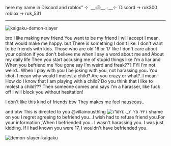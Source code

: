 here my name in Discord and roblox"
⊹ ࣪ ﹏𓊝﹏𓂁﹏⊹ ࣪
Discord → ruk300
roblox  → ruk_531
_______________________________
![kaigaku-demon-slayer](https://github.com/user-attachments/assets/8888a6ec-14eb-4167-9c0e-b8169fdc89d7)

bro i like making new friend.You want to be my friend I will accept 
I mean, that would make me happy. but There is something I don't like. I don't want to be friends with kids. Those who are old 16 or 17 like 
I don't care about your opinion if you don't believe me when I say a word about  me and About my daily life Then you start accusing me of stupid things like I'm a liar and When you befriend me You gone say I'm weird and freak???.FYI I'm not weird.، When I play with you I  be joking with you, not harassing you، You idiot، I mean why would I molest a child? Are you crazy or what?..I mean How do I know that I am playing with a child? Do you think that I like to molest a child??? Then someone comes and says I'm a harasser, like fuck off I will block you without hesitation! 

I don't like this kind of friends btw They makes me feel nauseous..   

and btw This is directed to you @villainousthlng
![٢٠٢٥٠٣٢١_١٦٥٢٤٠](https://github.com/user-attachments/assets/c5852fa1-c878-47a8-8ad7-c6ae53b9bbdb)
shame on you
I regret agreeing to befriend you...I wish had to refuse friend you.For your information ,When I befriended you.. I wasn't harassing you. I was just kidding. If I had known you were 17, I wouldn't have befriended you.

![demon-slayer-kaigaku](https://github.com/user-attachments/assets/5670ef6b-999c-4cdc-b0e3-ca96c4bae6a4)
 
